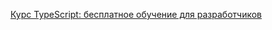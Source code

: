 [Курс TypeScript: бесплатное обучение для разработчиков](https://code-basics.com/ru/languages/typescript)
